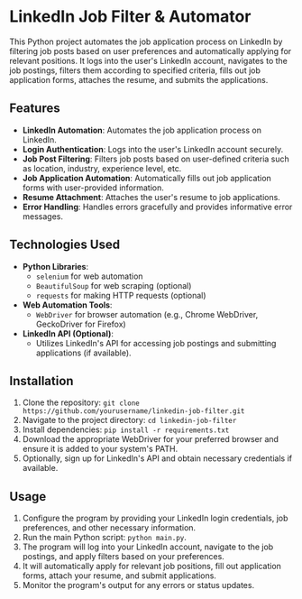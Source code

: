 # LinkedIn Job Filter & Automator

This Python project automates the job application process on LinkedIn by filtering job posts based on user preferences and automatically applying for relevant positions. It logs into the user's LinkedIn account, navigates to the job postings, filters them according to specified criteria, fills out job application forms, attaches the resume, and submits the applications. 

## Features

- **LinkedIn Automation**: Automates the job application process on LinkedIn.
- **Login Authentication**: Logs into the user's LinkedIn account securely.
- **Job Post Filtering**: Filters job posts based on user-defined criteria such as location, industry, experience level, etc.
- **Job Application Automation**: Automatically fills out job application forms with user-provided information.
- **Resume Attachment**: Attaches the user's resume to job applications.
- **Error Handling**: Handles errors gracefully and provides informative error messages.

## Technologies Used

- **Python Libraries**:
  - `selenium` for web automation
  - `BeautifulSoup` for web scraping (optional)
  - `requests` for making HTTP requests (optional)
- **Web Automation Tools**:
  - `WebDriver` for browser automation (e.g., Chrome WebDriver, GeckoDriver for Firefox)
- **LinkedIn API (Optional)**:
  - Utilizes LinkedIn's API for accessing job postings and submitting applications (if available).

## Installation

1. Clone the repository: `git clone https://github.com/yourusername/linkedin-job-filter.git`
2. Navigate to the project directory: `cd linkedin-job-filter`
3. Install dependencies: `pip install -r requirements.txt`
4. Download the appropriate WebDriver for your preferred browser and ensure it is added to your system's PATH.
5. Optionally, sign up for LinkedIn's API and obtain necessary credentials if available.

## Usage

1. Configure the program by providing your LinkedIn login credentials, job preferences, and other necessary information.
2. Run the main Python script: `python main.py`.
3. The program will log into your LinkedIn account, navigate to the job postings, and apply filters based on your preferences.
4. It will automatically apply for relevant job positions, fill out application forms, attach your resume, and submit applications.
5. Monitor the program's output for any errors or status updates.

